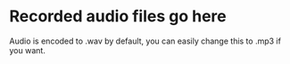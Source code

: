 # Recorded audio files go here

Audio is encoded to .wav by default, you can easily change this to .mp3 if you want.